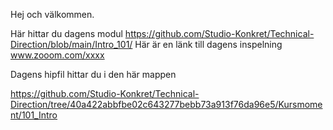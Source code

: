 Hej och välkommen.

Här hittar du dagens modul https://github.com/Studio-Konkret/Technical-Direction/blob/main/Intro_101/
Här är en länk till dagens inspelning www.zooom.com/xxxx

Dagens hipfil hittar du i den här mappen

https://github.com/Studio-Konkret/Technical-Direction/tree/40a422abbfbe02c643277bebb73a913f76da96e5/Kursmoment/101_Intro
